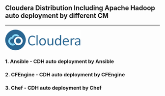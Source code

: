 ## Cloudera Distribution Including Apache Hadoop auto deployment by different CM

---

<img src="imgs/cloudera-logo-01.png"/>

### 1. Ansible - CDH auto deployment by Ansible

### 2. CFEngine - CDH auto deployment by CFEngine

### 3. Chef - CDH auto deployment by Chef
